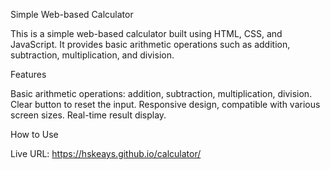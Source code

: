 Simple Web-based Calculator

This is a simple web-based calculator built using HTML, CSS, and JavaScript. It provides basic arithmetic operations such as addition, subtraction, multiplication, and division.

Features

Basic arithmetic operations: addition, subtraction, multiplication, division.
Clear button to reset the input.
Responsive design, compatible with various screen sizes.
Real-time result display.

How to Use

Live URL: https://hskeays.github.io/calculator/
